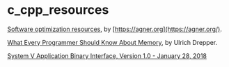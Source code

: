# c_cpp_resources

[Software optimization resources](https://agner.org/optimize), by [https://agner.org](https://agner.org/).

[What Every Programmer Should Know About Memory](https://people.freebsd.org/~lstewart/articles/cpumemory.pdf), by Ulrich Drepper.

[System V Application Binary Interface, Version 1.0 - January 28, 2018](https://github.com/hjl-tools/x86-psABI/wiki/x86-64-psABI-1.0.pdf)
